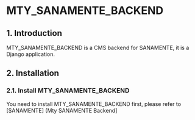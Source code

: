 # MTY_SANAMENTE_BACKEND

## 1. Introduction

MTY_SANAMENTE_BACKEND is a CMS backend for SANAMENTE, it is a Django application.

## 2. Installation

### 2.1. Install MTY_SANAMENTE_BACKEND

You need to install MTY_SANAMENTE_BACKEND first, please refer to [SANAMENTE] (Mty SANAMENTE Backend]
